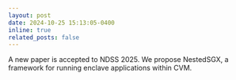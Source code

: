 ```yaml
---
layout: post
date: 2024-10-25 15:13:05-0400
inline: true
related_posts: false
---
```


A new paper is accepted to NDSS 2025. We propose NestedSGX, a framework for running enclave applications within CVM.
